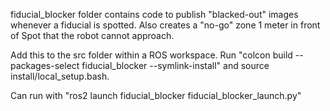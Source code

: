 fiducial_blocker folder contains code to publish "blacked-out" images whenever a fiducial is spotted. Also creates a "no-go" zone 1 meter in front of Spot that the robot cannot approach.

Add this to the src folder within a ROS workspace. Run "colcon build --packages-select fiducial_blocker --symlink-install" and source install/local_setup.bash.

Can run with "ros2 launch fiducial_blocker fiducial_blocker_launch.py"
